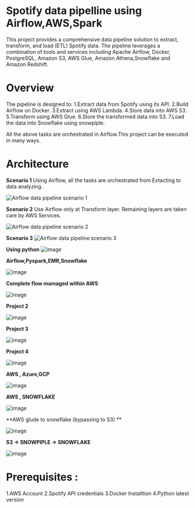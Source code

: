# Spotify data pipelline using Airflow,AWS,Spark

This project provides a comprehensive data pipeline solution to extract, transform, and load (ETL) Spotify data. The pipeline leverages a combination of tools and services including Apache Airflow, Docker, PostgreSQL, Amazon S3, AWS Glue, Amazon Athena,Snowflake and Amazon Redshift.

# Overview

The pipeline is designed to:
1.Extract data from Spotify using its API.
2.Build Airflow on Docker.
3.Extract using AWS Lambda.
4.Store data into AWS S3.
5.Transform using AWS Glue.
6.Store the transformed data into S3.
7.Load the data into Snowflake using snowpiple.

All the above tasks are orchestrated in Airflow.This project can be executed in many ways.

# Architecture
**Scenario 1**
Using Airflow, all the tasks are orchestrated from Extacting to data analyzing.

![Airflow data pipeline scenario 1](https://github.com/user-attachments/assets/794b96da-2353-41f4-8a91-6b2387b28aa6)

**Scenario 2**
Use Airflow only at Transform layer. Remaining layers are taken care by AWS Services.

![Airflow data pipeline scenario 2](https://github.com/user-attachments/assets/b609c88c-9c54-4d06-930e-d3fff9aa51dd)

**Scenario 3**
![Airflow data pipeline scenario 3](https://github.com/user-attachments/assets/a39aa9e0-7558-4caa-9ce5-0e38a02912a5)

**Using python**
![image](https://github.com/user-attachments/assets/8d1d3b3b-d2dd-4922-bb37-ee71223c0d61)

**Airflow,Pyspark,EMR,Snowflake**

![image](https://github.com/user-attachments/assets/2853e0ee-89e4-4fab-a7e5-5849c565232d)

**Complete flow mamaged within AWS**

![image](https://github.com/user-attachments/assets/aca31ebc-074f-4915-93b0-b0df5eff5eb3)

**Project 2**

![image](https://github.com/user-attachments/assets/56ee164e-e305-462c-81ec-83cf9e8c669f)

**Project 3**

![image](https://github.com/user-attachments/assets/03b3ddce-2d88-426d-9c22-b36e8a38d223)

**Project 4**

![image](https://github.com/user-attachments/assets/172ca7fb-ca9e-43b8-aa12-58419d34ef3c)

**AWS , Azure,GCP**

![image](https://github.com/user-attachments/assets/3d0b2a2a-f2b8-4a03-9889-f52847fe6d74)

**AWS , SNOWFLAKE**

![image](https://github.com/user-attachments/assets/ea9f3808-089d-403e-a87b-1c7c0556d189)

**AWS glude to snowflake (bypassing to S3) **

![image](https://github.com/user-attachments/assets/70bc6a80-be4d-4322-b851-72cca479b880)

**S3 -> SNOWPIPLE -> SNOWFLAKE**

![image](https://github.com/user-attachments/assets/f91e7244-e133-4a38-9460-083c5750b37c)


# Prerequisites :

1.AWS Account
2.Spotify API credentials
3.Docker Installtion
4.Python latest version

